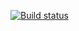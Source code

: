 [![Build status](https://ci.appveyor.com/api/projects/status/a5nypwy5jffue434?svg=true)](https://ci.appveyor.com/project/EliseevaOL/ahj-event)